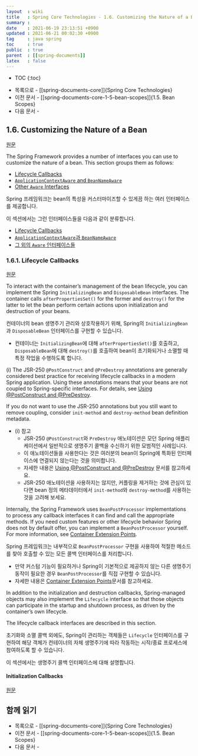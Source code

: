 ```yaml
---
layout  : wiki
title   : Spring Core Technologies - 1.6. Customizing the Nature of a Bean
summary : 
date    : 2021-06-19 23:13:51 +0900
updated : 2021-06-21 00:02:30 +0900
tag     : java spring
toc     : true
public  : true
parent  : [[spring-documents]]
latex   : false
---
```

* TOC
{:toc}

- 목록으로 - [[spring-documents-core]]{Spring Core Technologies}
- 이전 문서 - [[spring-documents-core-1-5-bean-scopes]]{1.5. Bean Scopes}
- 다음 문서 - 

## 1.6. Customizing the Nature of a Bean

[원문]( https://docs.spring.io/spring-framework/docs/5.3.7/reference/html/core.html#beans-factory-nature )

>
The Spring Framework provides a number of interfaces you can use to customize the nature of a bean. This section groups them as follows:
>
- [Lifecycle Callbacks]( https://docs.spring.io/spring-framework/docs/5.3.7/reference/html/core.html#beans-factory-lifecycle )
- [`ApplicationContextAware` and `BeanNameAware`]( https://docs.spring.io/spring-framework/docs/5.3.7/reference/html/core.html#beans-factory-aware )
- [Other `Aware` Interfaces]( https://docs.spring.io/spring-framework/docs/5.3.7/reference/html/core.html#aware-list )

Spring 프레임워크는 bean의 특성을 커스터마이즈할 수 있게끔 하는 여러 인터페이스를 제공합니다.

이 섹션에서는 그런 인터페이스들을 다음과 같이 분류합니다.

- [Lifecycle Callbacks]( https://docs.spring.io/spring-framework/docs/5.3.7/reference/html/core.html#beans-factory-lifecycle )
- [`ApplicationContextAware`과 `BeanNameAware`]( https://docs.spring.io/spring-framework/docs/5.3.7/reference/html/core.html#beans-factory-aware )
- [그 외의 `Aware` 인터페이스들]( https://docs.spring.io/spring-framework/docs/5.3.7/reference/html/core.html#aware-list )

### 1.6.1. Lifecycle Callbacks

[원문]( https://docs.spring.io/spring-framework/docs/5.3.7/reference/html/core.html#beans-factory-lifecycle )

>
To interact with the container’s management of the bean lifecycle, you can implement the Spring `InitializingBean` and `DisposableBean` interfaces. The container calls `afterPropertiesSet()` for the former and `destroy()` for the latter to let the bean perform certain actions upon initialization and destruction of your beans.

컨테이너의 bean 생명주기 관리와 상호작용하기 위해, Spring의 `InitializingBean`과 `DisposableBean` 인터페이스를 구현할 수 있습니다.
- 컨테이너는 `InitializingBean`에 대해 `afterPropertiesSet()`를 호출하고, `DisposableBean`에 대해 `destroy()`를 호출하여 bean이 초기화되거나 소멸할 때 특정 작업을 수행하도록 합니다.

>
(i) The JSR-250 `@PostConstruct` and `@PreDestroy` annotations are generally considered best practice for receiving lifecycle callbacks in a modern Spring application. Using these annotations means that your beans are not coupled to Spring-specific interfaces. For details, see [Using @PostConstruct and @PreDestroy]( https://docs.spring.io/spring-framework/docs/5.3.7/reference/html/core.html#beans-postconstruct-and-predestroy-annotations ).
>
If you do not want to use the JSR-250 annotations but you still want to remove coupling, consider `init-method` and `destroy-method` bean definition metadata.

- (i) 참고
    - JSR-250 `@PostConstruct`와 `PreDestroy` 애노테이션은 모던 Spring 애플리케이션에서 일반적으로 생명주기 콜백을 수신하기 위한 모범적인 사례입니다.
    - 이 애노테이션들을 사용한다는 것은 여러분의 bean이 Spring에 특화된 인터페이스에 연결되지 않는다는 것을 의미합니다.
    - 자세한 내용은 [Using @PostConstruct and @PreDestroy]( https://docs.spring.io/spring-framework/docs/5.3.7/reference/html/core.html#beans-postconstruct-and-predestroy-annotations ) 문서를 참고하세요.
    - JSR-250 애노테이션을 사용하지는 않지만, 커플링을 제거하는 것에 관심이 있다면 bean 정의 메타데이터에서 `init-method`와 `destroy-method`를 사용하는 것을 고려해 보세요.

>
Internally, the Spring Framework uses `BeanPostProcessor` implementations to process any callback interfaces it can find and call the appropriate methods. If you need custom features or other lifecycle behavior Spring does not by default offer, you can implement a `BeanPostProcessor` yourself. For more information, see [Container Extension Points]( https://docs.spring.io/spring-framework/docs/5.3.7/reference/html/core.html#beans-factory-extension ).

Spring 프레임워크는 내부적으로 `BeanPostProcessor` 구현을 사용하여 적절한 메소드를 찾아 호출할 수 있는 모든 콜백 인터페이스를 처리합니다.
- 만약 커스텀 기능이 필요하거나 Spring이 기본적으로 제공하지 않는 다른 생명주기 동작이 필요한 경우 `BeanPostProcessor`를 직접 구현할 수 있습니다.
- 자세한 내용은 [Container Extension Points]( https://docs.spring.io/spring-framework/docs/5.3.7/reference/html/core.html#beans-factory-extension )문서를 참고하세요.

>
In addition to the initialization and destruction callbacks, Spring-managed objects may also implement the `Lifecycle` interface so that those objects can participate in the startup and shutdown process, as driven by the container’s own lifecycle.
>
The lifecycle callback interfaces are described in this section.

초기화와 소멸 콜백 외에도, Spring이 관리하는 객체들은 `Lifecycle` 인터페이스를 구현하여 해당 객체가 컨테이너의 자체 생명주기에 따라 작동하는 시작/종료 프로세스에 참여하도록 할 수 있습니다.

이 섹션에서는 생명주기 콜백 인터페이스에 대해 설명합니다.

#### Initialization Callbacks

[원문]( https://docs.spring.io/spring-framework/docs/5.3.7/reference/html/core.html#beans-factory-lifecycle-initializingbean )

## 함께 읽기

- 목록으로 - [[spring-documents-core]]{Spring Core Technologies}
- 이전 문서 - [[spring-documents-core-1-5-bean-scopes]]{1.5. Bean Scopes}
- 다음 문서 - 


